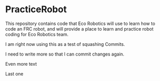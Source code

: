 # PracticeRobot
This repository contains code that Eco Robotics will use to learn how to code an FRC robot, and will provide a place to learn and practice robot coding for Eco Robotics team.

I am right now using this as a test of squashing Commits.

I need to write more so that I can commit changes again. 


Even more text

Last one
